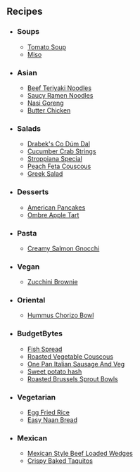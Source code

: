 ## Recipes
- ### Soups ###
  - [Tomato Soup](Soups/Tomato_Soup.md)
  - [Miso](Soups/Miso.md)

- ### Asian ###
  - [Beef Teriyaki Noodles](Asian/Beef_Teriyaki_Noodles.md)
  - [Saucy Ramen Noodles](Asian/Saucy_Ramen_Noodles.md)
  - [Nasi Goreng](Asian/Nasi_Goreng.md)
  - [Butter Chicken](Asian/Butter_Chicken.md)

- ### Salads ###
  - [Drabek's Co Dúm Dal](Salads/Drabek's_Co_Dúm_Dal.md)
  - [Cucumber Crab Strings](Salads/Cucumber_Crab_Strings.md)
  - [Stroppiana Special](Salads/Stroppiana_Special.md)
  - [Peach Feta Couscous](Salads/Peach_Feta_Couscous.md)
  - [Greek Salad](Salads/Greek_Salad.md)

- ### Desserts ###
  - [American Pancakes](Desserts/American_Pancakes.md)
  - [Ombre Apple Tart](Desserts/Ombre_Apple_Tart.md)

- ### Pasta ###
  - [Creamy Salmon Gnocchi](Pasta/Creamy_Salmon_Gnocchi.md)

- ### Vegan ###
  - [Zucchini Brownie](Vegan/Zucchini_Brownie.md)

- ### Oriental ###
  - [Hummus Chorizo Bowl](Oriental/Hummus_Chorizo_Bowl.md)

- ### BudgetBytes ###
  - [Fish Spread](BudgetBytes/Fish_Spread.md)
  - [Roasted Vegetable Couscous](BudgetBytes/Roasted_Vegetable_Couscous.md)
  - [One Pan Italian Sausage And Veg](BudgetBytes/One_Pan_Italian_Sausage_And_Veg.md)
  - [Sweet potato hash](BudgetBytes/Sweet_potato_hash.md)
  - [Roasted Brussels Sprout Bowls](BudgetBytes/Roasted_Brussels_Sprout_Bowls.md)

- ### Vegetarian ###
  - [Egg Fried Rice](Vegetarian/Egg_Fried_Rice.md)
  - [Easy Naan Bread](Vegetarian/Easy_Naan_Bread.md)

- ### Mexican ###
  - [Mexican Style Beef Loaded Wedges](Mexican/Mexican_Style_Beef_Loaded_Wedges.md)
  - [Crispy Baked Taquitos](Mexican/Crispy_Baked_Taquitos.md)

